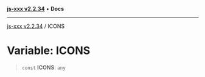 [**js-xxx v2.2.34**](../README.md) • **Docs**

***

[js-xxx v2.2.34](../README.md) / ICONS

# Variable: ICONS

> `const` **ICONS**: `any`
